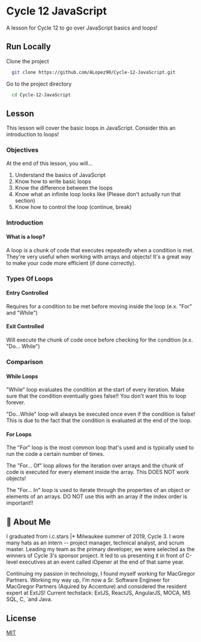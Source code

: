 # **Cycle 12 JavaScript**

A lesson for Cycle 12 to go over JavaScript basics and loops!


## **Run Locally**

Clone the project

```bash
  git clone https://github.com/ALopez90/Cycle-12-JavaScript.git
```

Go to the project directory

```bash
  cd Cycle-12-JavaScript
```

## **Lesson**

This lesson will cover the basic loops in JavaScript. Consider this an introduction to loops!

### **Objectives**

At the end of this lesson, you will...

1. Understand the basics of JavaScript
2. Know how to write basic loops
3. Know the difference between the loops
4. Know what an infinite loop looks like (Please don't actually run that section)
5. Know how to control the loop (continue, break)

### **Introduction**

#### **What is a loop?**

A loop is a chunk of code that executes repeatedly when a condition is met. They're very useful when working with arrays and objects! It's a great way to make your code more efficient (if done correctly). 

### **Types Of Loops**

#### **Entry Controlled**

Requires for a condition to be met before moving inside the loop (e.x. "For" and "While")

#### **Exit Controlled**

Will execute the chunk of code once before checking for the condition (e.x. "Do... While")

### **Comparison**

#### **While Loops**

"While" loop evaluates the condition at the start of every iteration. Make sure that the condition eventually goes false!! You don't want this to loop forever.

"Do...While" loop will always be executed once even if the condition is false! This is due to the fact that the condition is evaluated at the end of the loop.

#### **For Loops**

The "For" loop is the most common loop that's used and is typically used to run the code a certain number of times.

The "For... Of" loop allows for the iteration over arrays and the chunk of code is executed for every element inside the array. This DOES NOT work objects!

The "For... In" loop is used to iterate through the properties of an object or elements of an arrays. DO NOT use this with an array if the index order is important!!

## **🚀 About Me**
I graduated from i.c.stars |* Milwaukee summer of 2019, Cycle 3. I wore many hats as an intern -- project manager, technical analyst, and scrum master. Leading my team as the primary developer, we were selected as the winners of Cycle 3's sponsor project. It led to us presenting it in front of C-level executives at an event called iOpener at the end of that same year.

Continuing my passion in technology, I found myself working for MacGregor Partners. Working my way up, I'm now a Sr. Software Engineer for MacGregor Partners (Aquired by Accenture) and considered the resident expert at ExtJS! Current techstack: ExtJS, ReactJS, AngularJS, MOCA, MS SQL, C, `and Java.


## **License**

[MIT](https://choosealicense.com/licenses/mit/)
